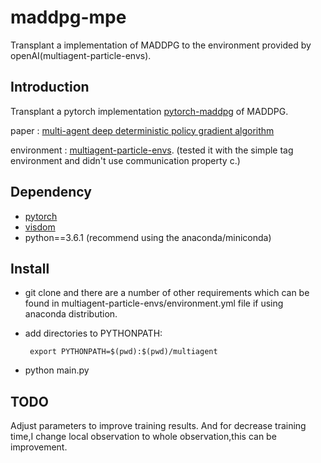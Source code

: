 # maddpg-mpe
Transplant a implementation of MADDPG to the environment provided by openAI(multiagent-particle-envs).

## Introduction

Transplant a pytorch implementation [pytorch-maddpg](https://github.com/xuehy/pytorch-maddpg]) of MADDPG.

paper : [multi-agent deep deterministic policy gradient algorithm](https://arxiv.org/abs/1706.02275)

environment : [multiagent-particle-envs](https://github.com/openai/multiagent-particle-envs). 
(tested it with the simple tag environment and didn't use communication property c.)


## Dependency

- [pytorch](https://github.com/pytorch/pytorch)
- [visdom](https://github.com/facebookresearch/visdom)
- python==3.6.1 (recommend using the anaconda/miniconda)

## Install

- git clone and there are a number of other requirements which can be found in multiagent-particle-envs/environment.yml file if using anaconda distribution.
- add directories to PYTHONPATH: 
      
       export PYTHONPATH=$(pwd):$(pwd)/multiagent
- python main.py

## TODO

Adjust parameters to improve training results.
And for decrease training time,I change local observation to whole observation,this can be improvement.





